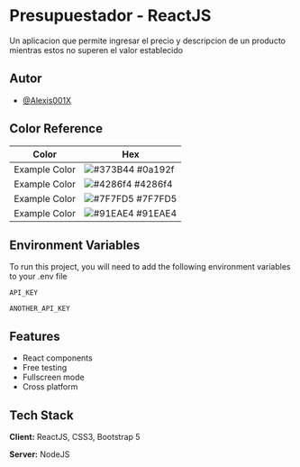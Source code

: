 
# Presupuestador - ReactJS

Un aplicacion que permite ingresar el precio y descripcion de un producto mientras estos no superen el valor establecido


## Autor

- [@Alexis001X](https://github.com/Alexis001X)

## Color Reference

| Color             | Hex                                                                |
| ----------------- | ------------------------------------------------------------------ |
| Example Color | ![#373B44](https://via.placeholder.com/10/0a192f?text=+) #0a192f |
| Example Color | ![#4286f4](https://via.placeholder.com/10/f8f8f8?text=+) #4286f4 |
| Example Color | ![#7F7FD5](https://via.placeholder.com/10/00b48a?text=+) #7F7FD5 |
| Example Color | ![#91EAE4](https://via.placeholder.com/10/00b48a?text=+) #91EAE4 |


## Environment Variables

To run this project, you will need to add the following environment variables to your .env file

`API_KEY`

`ANOTHER_API_KEY`


## Features

- React components
- Free testing
- Fullscreen mode
- Cross platform


## Tech Stack

**Client:** ReactJS, CSS3, Bootstrap 5

**Server:** NodeJS

